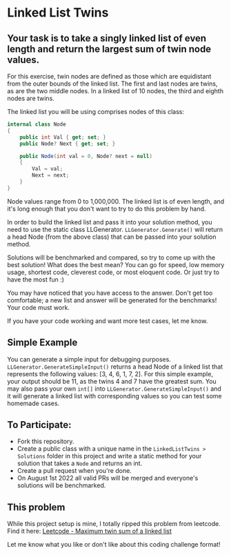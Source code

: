 
# Linked List Twins

## Your task is to take a singly linked list of even length and return the largest sum of twin node values.

For this exercise, twin nodes are defined as those which are equidistant from the outer bounds of the linked list. The first and last nodes are twins, as are the two middle nodes. In a linked list of 10 nodes, the third and eighth nodes are twins.

The linked list you will be using comprises nodes of this class:

```csharp
internal class Node
{
    public int Val { get; set; }
    public Node? Next { get; set; }

    public Node(int val = 0, Node? next = null)
    {
        Val = val;
        Next = next;
    }
}
```

Node values range from 0 to 1,000,000. The linked list is of even length, and it's long enough that you don't want to try to do this problem by hand.

In order to build the linked list and pass it into your solution method, you need to use the static class LLGenerator. `LLGenerator.Generate()` will return a head Node (from the above class) that can be passed into your solution method.

Solutions will be benchmarked and compared, so try to come up with the best solution! What does the best mean? You can go for speed, low memory usage, shortest code, cleverest code, or most eloquent code. Or just try to have the most fun :)

You may have noticed that you have access to the answer. Don't get too comfortable; a new list and answer will be generated for the benchmarks! Your code must work.

If you have your code working and want more test cases, let me know.

## Simple Example

You can generate a simple input for debugging purposes. `LLGenerator.GenerateSimpleInput()` returns a head Node of a linked list that represents the following values: [3, 4, 6, 1, 7, 2]. For this simple example, your output should be 11, as the twins 4 and 7 have the greatest sum. You may also pass your own `int[]` into `LLGenerator.GenerateSimpleInput()` and it will generate a linked list with corresponding values so you can test some homemade cases.

## To Participate:

- Fork this repository.
- Create a public class with a unique name in the `LinkedListTwins > Solutions` folder in this project and write a static method for your solution that takes a `Node` and returns an int.
- Create a pull request when you're done.
- On August 1st 2022 all valid PRs will be merged and everyone's solutions will be benchmarked.

## This problem

While this project setup is mine, I totally ripped this problem from leetcode. Find it here: [Leetcode - Maximum twin sum of a linked list](https://leetcode.com/problems/maximum-twin-sum-of-a-linked-list/)

Let me know what you like or don't like about this coding challenge format!
